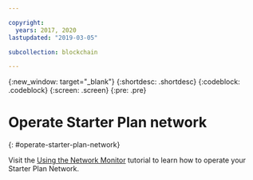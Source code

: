 ```yaml
---

copyright:
  years: 2017, 2020
lastupdated: "2019-03-05"

subcollection: blockchain

---
```


{:new_window: target="_blank"}
{:shortdesc: .shortdesc}
{:codeblock: .codeblock}
{:screen: .screen}
{:pre: .pre}

# Operate Starter Plan network
{: #operate-starter-plan-network}

Visit the [Using the Network Monitor](/docs/blockchain?topic=blockchain-ibp-dashboard#ibp-dashboard) tutorial to learn how to operate your Starter Plan Network.
